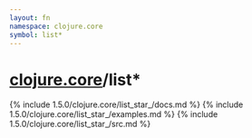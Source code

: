 ```yaml
---
layout: fn
namespace: clojure.core
symbol: list*
---
```


# [clojure.core](../)/list*

{% include 1.5.0/clojure.core/list_star_/docs.md %}
{% include 1.5.0/clojure.core/list_star_/examples.md %}
{% include 1.5.0/clojure.core/list_star_/src.md %}

